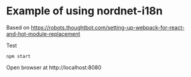 #  Example of using nordnet-i18n

Based on https://robots.thoughtbot.com/setting-up-webpack-for-react-and-hot-module-replacement

Test

`npm start`

Open browser at http://localhost:8080